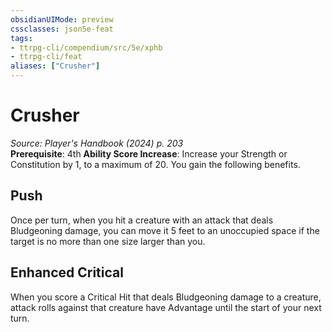 ```yaml
---
obsidianUIMode: preview
cssclasses: json5e-feat
tags:
- ttrpg-cli/compendium/src/5e/xphb
- ttrpg-cli/feat
aliases: ["Crusher"]
---
```

# Crusher
*Source: Player's Handbook (2024) p. 203*  
**Prerequisite**: 4th
**Ability Score Increase**: Increase your Strength or Constitution by 1, to a maximum of 20.
You gain the following benefits.

## Push

Once per turn, when you hit a creature with an attack that deals Bludgeoning damage, you can move it 5 feet to an unoccupied space if the target is no more than one size larger than you.

## Enhanced Critical

When you score a Critical Hit that deals Bludgeoning damage to a creature, attack rolls against that creature have Advantage until the start of your next turn.